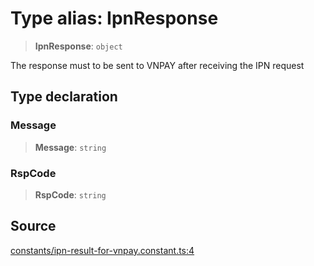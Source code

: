 # Type alias: IpnResponse

> **IpnResponse**: `object`

The response must to be sent to VNPAY after receiving the IPN request

## Type declaration

### Message

> **Message**: `string`

### RspCode

> **RspCode**: `string`

## Source

[constants/ipn-result-for-vnpay.constant.ts:4](https://github.com/lehuygiang28/vnpay/blob/ffb3f1a6e2e5cee6cec7ba4f806a92950f9f7872/src/constants/ipn-result-for-vnpay.constant.ts#L4)
